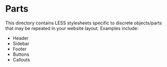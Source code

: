 # Parts

This directory contains LESS stylesheets specific to discrete objects/parts that may be repeated in your website layout. Examples include:

* Header
* Sidebar
* Footer
* Buttons
* Callouts